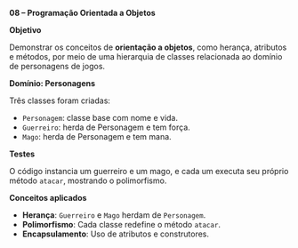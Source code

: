 **08 – Programação Orientada a Objetos**

**Objetivo**

Demonstrar os conceitos de **orientação a objetos**, como herança, atributos e métodos, por meio de uma hierarquia de classes relacionada ao domínio de personagens de jogos.


**Domínio: Personagens**

Três classes foram criadas:

- `Personagem`: classe base com nome e vida.
- `Guerreiro`: herda de Personagem e tem força.
- `Mago`: herda de Personagem e tem mana.


**Testes**

O código instancia um guerreiro e um mago, e cada um executa seu próprio método `atacar`, mostrando o polimorfismo.


**Conceitos aplicados**

- **Herança**: `Guerreiro` e `Mago` herdam de `Personagem`.
- **Polimorfismo**: Cada classe redefine o método `atacar`.
- **Encapsulamento**: Uso de atributos e construtores.


